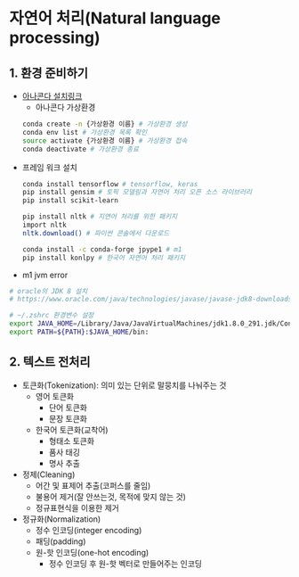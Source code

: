 # 자연어 처리(Natural language processing)

## 1. 환경 준비하기
- [아나콘다 설치링크](https://www.anaconda.com/distribution/)
  - 아나콘다 가상환경
  ```bash
  conda create -n {가상환경 이름} # 가상환경 생성
  conda env list # 가상환경 목록 확인
  source activate {가상환경 이름} # 가상환경 접속
  conda deactivate # 가상환경 종료 
  ```
- 프레임 워크 설치
  ```bash
  conda install tensorflow # tensorflow, keras
  pip install gensim # 토픽 모델링과 자연어 처리 오픈 소스 라이브러리
  pip install scikit-learn
  
  pip install nltk # 지연어 처리를 위한 패키지
  import nltk
  nltk.download() # 파이썬 콘솔에서 다운로드
  
  conda install -c conda-forge jpype1 # m1
  pip install konlpy # 한국어 자연어 처리 패키지 
  ```
- m1 jvm error
```bash
# oracle의 JDK 8 설치
# https://www.oracle.com/java/technologies/javase/javase-jdk8-downloads.html

# ~/.zshrc 환경변수 설정
export JAVA_HOME=/Library/Java/JavaVirtualMachines/jdk1.8.0_291.jdk/Contents/Home
export PATH=${PATH}:$JAVA_HOME/bin:
```

## 2. 텍스트 전처리
- 토큰화(Tokenization): 의미 있는 단위로 말뭉치를 나눠주는 것
  - 영어 토큰화
    - 단어 토큰화
    - 문장 토큰화
  - 한국어 토큰화(교착어)
    - 형태소 토큰화
    - 품사 태깅
    - 명사 추출
- 정제(Cleaning)
  - 어간 및 표제어 추출(코퍼스를 줄임)
  - 불용어 제거(잘 안쓰는것, 목적에 맞지 않는 것)
  - 정규표현식을 이용한 제거
- 정규화(Normalization)
  - 정수 인코딩(integer encoding)
  - 패딩(padding)
  - 원-핫 인코딩(one-hot encoding)
    - 정수 인코딩 후 원-핫 벡터로 만들어주는 인코딩
